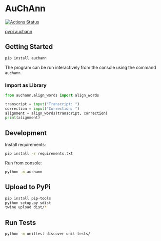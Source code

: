 # AuChAnn

[![Actions Status](https://github.com/UUDigitalHumanitieslab/auchann/workflows/Unit%20tests/badge.svg)](https://github.com/UUDigitalHumanitieslab/auchann/actions)

[pypi auchann](https://pypi.org/project/auchann)

## Getting Started

```bash
pip install auchann
```

The program can be run interactively from the console using the command `auchann`.

### Import as Library

```python
from auchann.align_words import align_words

transcript = input("Transcript: ")
correction = input("Correction: ")
alignment = align_words(transcript, correction)
print(alignment)
```

## Development

Install requirements:

```bash
pip install -r requirements.txt
```

Run from console:

```bash
python -m auchann
```

## Upload to PyPi

```bash
pip install pip-tools
python setup.py sdist
twine upload dist/*
```

## Run Tests

```bash
python -m unittest discover unit-tests/
```
